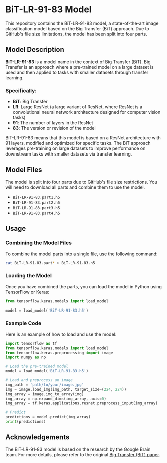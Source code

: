 # BiT-LR-91-83 Model

This repository contains the BiT-LR-91-83 model, a state-of-the-art image classification model based on the Big Transfer (BiT) approach. Due to GitHub's file size limitations, the model has been split into four parts.

## Model Description

**BiT-LR-91-83** is a model name in the context of Big Transfer (BiT). Big Transfer is an approach where a pre-trained model on a large dataset is used and then applied to tasks with smaller datasets through transfer learning.

### Specifically:
- **BiT**: Big Transfer
- **LR**: Large ResNet (a large variant of ResNet, where ResNet is a convolutional neural network architecture designed for computer vision tasks)
- **91**: The number of layers in the ResNet
- **83**: The version or revision of the model

BiT-LR-91-83 means that this model is based on a ResNet architecture with 91 layers, modified and optimized for specific tasks. The BiT approach leverages pre-training on large datasets to improve performance on downstream tasks with smaller datasets via transfer learning.

## Model Files

The model is split into four parts due to GitHub's file size restrictions. You will need to download all parts and combine them to use the model.

- `BiT-LR-91-83.part1.h5`
- `BiT-LR-91-83.part2.h5`
- `BiT-LR-91-83.part3.h5`
- `BiT-LR-91-83.part4.h5`

## Usage

### Combining the Model Files

To combine the model parts into a single file, use the following command:

```sh
cat BiT-LR-91-83.part* > BiT-LR-91-83.h5
```

### Loading the Model

Once you have combined the parts, you can load the model in Python using TensorFlow or Keras:

```python
from tensorflow.keras.models import load_model

model = load_model('BiT-LR-91-83.h5')
```

### Example Code

Here is an example of how to load and use the model:

```python
import tensorflow as tf
from tensorflow.keras.models import load_model
from tensorflow.keras.preprocessing import image
import numpy as np

# Load the pre-trained model
model = load_model('BiT-LR-91-83.h5')

# Load and preprocess an image
img_path = 'path/to/your/image.jpg'
img = image.load_img(img_path, target_size=(224, 224))
img_array = image.img_to_array(img)
img_array = np.expand_dims(img_array, axis=0)
img_array = tf.keras.applications.resnet.preprocess_input(img_array)

# Predict
predictions = model.predict(img_array)
print(predictions)
```

## Acknowledgements

The BiT-LR-91-83 model is based on the research by the Google Brain team. For more details, please refer to the original [Big Transfer (BiT) paper](https://arxiv.org/abs/1912.11370).
